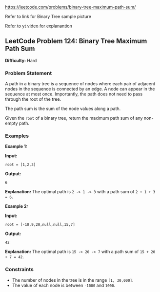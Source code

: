 https://leetcode.com/problems/binary-tree-maximum-path-sum/

Refer to link for Binary Tree sample picture 

[Refer to yt video for explanantion](https://www.youtube.com/watch?v=WszrfSwMz58&list=PLgUwDviBIf0oF6QL8m22w1hIDC1vJ_BHz&index=89) 

## LeetCode Problem 124: Binary Tree Maximum Path Sum

**Difficulty:** Hard

### Problem Statement

A path in a binary tree is a sequence of nodes where each pair of adjacent nodes in the sequence is connected by an edge. A node can appear in the sequence at most once. Importantly, the path does not need to pass through the root of the tree.

The path sum is the sum of the node values along a path.

Given the `root` of a binary tree, return the maximum path sum of any non-empty path.

### Examples

**Example 1:**

**Input:** 
```
root = [1,2,3]
```
**Output:** 
```
6
```
**Explanation:** The optimal path is `2 -> 1 -> 3` with a path sum of `2 + 1 + 3 = 6`.

**Example 2:**

**Input:** 
```
root = [-10,9,20,null,null,15,7]
```
**Output:** 
```
42
```
**Explanation:** The optimal path is `15 -> 20 -> 7` with a path sum of `15 + 20 + 7 = 42`.

### Constraints

- The number of nodes in the tree is in the range `[1, 30,000]`.
- The value of each node is between `-1000` and `1000`.